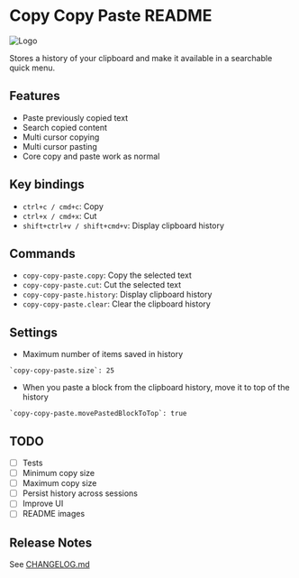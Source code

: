 # Copy Copy Paste README

![Logo](images/icon.png "Copy Copy Paste Logo")

Stores a history of your clipboard and make it available in a searchable quick menu.

## Features

- Paste previously copied text
- Search copied content
- Multi cursor copying
- Multi cursor pasting
- Core copy and paste work as normal

## Key bindings

- `ctrl+c / cmd+c`: Copy
- `ctrl+x / cmd+x`: Cut
- `shift+ctrl+v / shift+cmd+v`: Display clipboard history

## Commands

- `copy-copy-paste.copy`: Copy the selected text
- `copy-copy-paste.cut`: Cut the selected text
- `copy-copy-paste.history`: Display clipboard history
- `copy-copy-paste.clear`: Clear the clipboard history

## Settings

- Maximum number of items saved in history

```
`copy-copy-paste.size`: 25
```

- When you paste a block from the clipboard history, move it to top of the history

```
`copy-copy-paste.movePastedBlockToTop`: true
```

## TODO

- [ ] Tests
- [ ] Minimum copy size
- [ ] Maximum copy size
- [ ] Persist history across sessions
- [ ] Improve UI
- [ ] README images

## Release Notes

See [CHANGELOG.md]()
